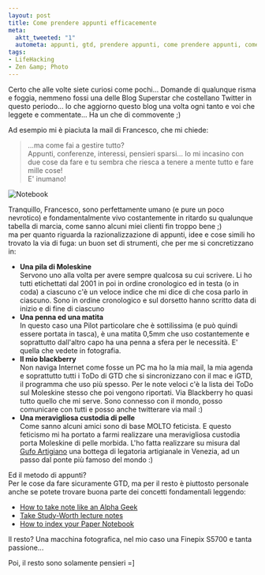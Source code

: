 ```yaml
--- 
layout: post
title: Come prendere appunti efficacemente
meta: 
  aktt_tweeted: "1"
  autometa: appunti, gtd, prendere appunti, come prendere appunti, come fare a prendere appunti, i miei appunti, fare appunti meglio, gtd, getting things done, moleskine
tags: 
- LifeHacking
- Zen &amp; Photo
---
```

Certo che alle volte siete curiosi come pochi... Domande di qualunque risma e foggia, nemmeno fossi una delle Blog Superstar che costellano Twitter in questo periodo... Io che aggiorno questo blog una volta ogni tanto e voi che leggete e commentate... Ha un che di commovente ;)  

Ad esempio mi è piaciuta la mail di Francesco, che mi chiede:  
> ...ma come fai a gestire tutto?  
> Appunti, conferenze, interessi, pensieri sparsi... Io mi incasino con due cose da fare e tu sembra che riesca a tenere a mente tutto e fare mille cose!  
> E' inumano!  
  
![Notebook](http://farm3.static.flickr.com/2401/2102514365_a7558189f4_m.jpg)

Tranquillo, Francesco, sono perfettamente umano (e pure un poco nevrotico) e fondamentalmente vivo costantemente in ritardo su qualunque tabella di marcia, come sanno alcuni miei clienti fin troppo bene ;)  
ma per quanto riguarda la razionalizzazione di appunti, idee e cose simili ho trovato la via di fuga: un buon set di strumenti, che per me si concretizzano in:

*  **Una pila di Moleskine**  
   Servono uno alla volta per avere sempre qualcosa su cui scrivere. Li ho tutti etichettati dal 2001 in poi in ordine cronologico ed in testa (o in coda) a ciascuno c'è un veloce indice che mi dice di che cosa parlo in ciascuno. Sono in ordine cronologico e sul dorsetto hanno scritto data di inizio e di fine di ciascuno  
*  **Una penna ed una matita**  
   In questo caso una Pilot particolare che è sottilissima (e può quindi essere portata in tasca), è una matita 0,5mm che uso costantemente e soprattutto dall'altro capo ha una penna a sfera per le necessità. E' quella che vedete in fotografia.
* **Il mio blackberry**  
   Non naviga Internet come fosse un PC ma ho la mia mail, la mia agenda e soprattutto tutti i ToDo di GTD che si sincronizzano con il mac e iGTD, il programma che uso più spesso. Per le note veloci c'è la lista dei ToDo sul Moleskine stesso che poi vengono riportati. Via Blackberry ho quasi tutto quello che mi serve. Sono connesso con il mondo, posso comunicare con tutti e posso anche twitterare via mail :)  
* **Una meravigliosa custodia di pelle**  
   Come sanno alcuni amici sono di base MOLTO feticista. E questo feticismo mi ha portato a farmi realizzare una meravigliosa custodia porta Moleskine di pelle morbida. L'ho fatta realizzare su misura dal
[Gufo Artigiano][1]
 una bottega di legatoria artigianale in Venezia, ad un passo dal ponte più famoso del mondo :)  
  
Ed il metodo di appunti?  
Per le cose da fare sicuramente GTD, ma per il resto è piuttosto personale anche se potete trovare buona parte dei concetti fondamentali
leggendo:

* [How to take note like an Alpha Geek][2]  
* [Take Study-Worth lecture notes][3]  
* [How to index your Paper Notebook][4] 
  
Il resto? Una macchina fotografica, nel mio caso una Finepix S5700 e tanta passione...  
  
Poi, il resto sono solamente pensieri =]

[1]: http://maps.google.com/maps?hl=en&client=firefox-a&rls=org.mozilla:en-US:official&hs=3hN&um=1&ie=UTF-8&q=%22il+gufo+artigiano%22&near=Venice,+Italia&fb=1&view=text&latlng=45439610,12334139,14650619493746183145
[2]: http://www.fourhourworkweek.com/blog/2007/12/05/how-to-take-notes-like-an-alpha-geek-plus-my-2600-date-challenge/
[3]: http://lifehacker.com/software/note-taking/geek-to-live-take-studyworthy-lecture-notes-202418.php
[4]: http://lifehacker.com/software/note_taking/how-to-index-your-paper-notebooks-332004.php
 
